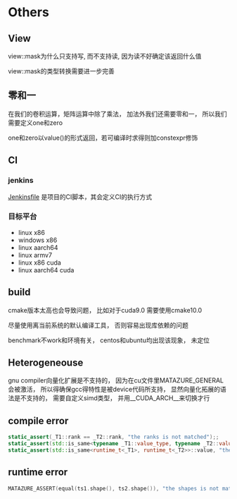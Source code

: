 # Others

## View

view::mask为什么只支持写, 而不支持读, 因为读不好确定该返回什么值

view::mask的类型转换需要进一步完善

## 零和一

在我们的卷积运算，矩阵运算中除了乘法， 加法外我们还需要零和一， 所以我们需要定义one和zero

one和zero以value()的形式返回，若可编译时求得则加constexpr修饰

## CI

### jenkins

[Jenkinsfile](../Jenkinsfile) 是项目的CI脚本，其会定义CI的执行方式

### 目标平台

* linux x86
* windows x86
* linux aarch64
* linux armv7
* linux x86 cuda
* linux aarch64 cuda

## build

cmake版本太高也会导致问题， 比如对于cuda9.0 需要使用cmake10.0

尽量使用离当前系统的默认编译工具， 否则容易出现库依赖的问题

benchmark不work和环境有关， centos和ubuntu均出现该现象， 未定位 

## Heterogeneouse

gnu compiler向量化扩展是不支持的， 因为在cu文件里MATAZURE_GENERAL会被激活， 所以得确保gcc得特性是被device代码所支持， 显然向量化拓展的语法是不支持的， 需要自定义simd类型， 并用__CUDA_ARCH__来切换才行

## compile error

```c++
static_assert(_T1::rank == _T2::rank, "the ranks is not matched");;
static_assert(std::is_same<typename _T1::value_type, typename _T2::value_type>::value, "the value types is not matched");
static_assert(std::is_same<runtime_t<_T1>, runtime_t<_T2>>::value, "the runtime types is not matched");
```

## runtime error

```c++
MATAZURE_ASSERT(equal(ts1.shape(), ts2.shape()), "the shapes is not matched");
```
